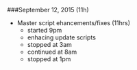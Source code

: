 ###September 12, 2015 (11h)

* Master script ehancements/fixes (11hrs)
	- started 9pm
	- enhacing update scripts
	- stopped at 3am
	- continued at 8am
	- stopped at 1pm
